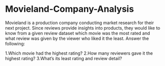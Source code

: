 # Movieland-Company-Analysis

Movieland is a production company conducting market research
for their next project. Since reviews provide insights into products,
they would like to know from a given review dataset which movie
was the most rated and what review was given by the viewer who
liked it the least.
Answer the following:

1.Which movie had the highest rating?
2.How many reviewers gave it the highest rating?
3.What’s its least rating and review detail?
